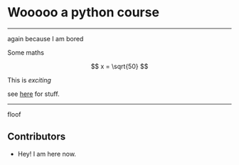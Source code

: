 # Wooooo a python course

---

again because I am bored

Some maths

$$
x = \sqrt{50}
$$

This is _exciting_

see [here](https://github.com/dg-teaching/Intro2Py-Spring2025) for stuff.

---

floof

## Contributors

- Hey! I am here now.
